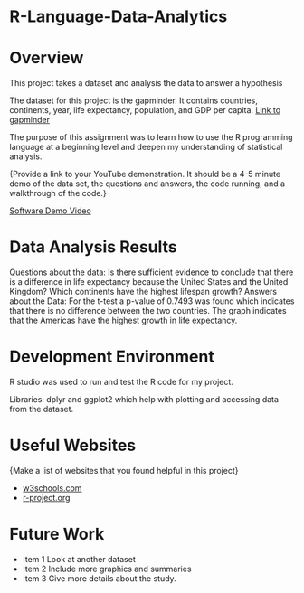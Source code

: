 # R-Language-Data-Analytics

# Overview
This project takes a dataset and analysis the data to answer a hypothesis

The dataset for this project is the gapminder. It contains countries, continents, year, life expectancy, population, and GDP per capita. 
[Link to gapminder](https://www.rdocumentation.org/packages/gapminder/versions/0.3.0)

The purpose of this assignment was to learn how to use the R programming language at a beginning level and deepen my understanding of statistical analysis.

{Provide a link to your YouTube demonstration.  It should be a 4-5 minute demo of the data set, the questions and answers, the code running, and a walkthrough of the code.}

[Software Demo Video](http://youtube.link.goes.here)

# Data Analysis Results
Questions about the data:
Is there sufficient evidence to conclude that there is a difference in life expectancy because the United States and the United Kingdom?
Which continents have the highest lifespan growth?
Answers about the Data:
For the t-test a p-value of 0.7493 was found which indicates that there is no difference between the two countries.
The graph indicates that the Americas have the highest growth in life expectancy. 

# Development Environment
R studio was used to run and test the R code for my project.

Libraries:
dplyr and ggplot2 which help with plotting and accessing data from the dataset. 

# Useful Websites

{Make a list of websites that you found helpful in this project}
* [w3schools.com](https://www.w3schools.com/r/default.asp)
* [r-project.org](https://www.r-project.org/about.html)

# Future Work

* Item 1 Look at another dataset 
* Item 2 Include more graphics and summaries 
* Item 3 Give more details about the study. 
